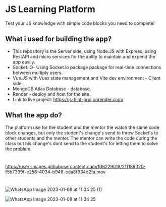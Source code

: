 # JS Learning Platform

Test your JS knowledge with simple code blocks you need to complete!

## What i used for building the app?

- This repository is the Server side, using Node.JS with Express, using RestAPI and micro services for the abilty to maintain and expend the app easily. 
- Socket.IO- Using Socket.io package package for real-time connections between multiply users.
- Vue.JS with Vuex state management and Vite dev environment - Client side
- MongoDB Atlas Database - database.
- Render - deploy and host for the site. 
- Link to live project:  https://js-hint-proj.onrender.com/


## What the app do?

The platform use for the student and the mentor the watch the same code block changes,
but only the student's change's send to throw Socket's to other students and the menter. 
The mentor can write the code during the class but his change's dont send to the student's for letting them to solve the problem. 

#
https://user-images.githubusercontent.com/106229019/211189320-f5b7399f-e258-4034-b946-eda8f934d2fa.mov
#
![WhatsApp Image 2023-01-08 at 11 34 25 (1)](https://user-images.githubusercontent.com/106229019/211189347-b5c83783-1d4b-4bc5-a996-bd29ecf3b442.jpeg)

![WhatsApp Image 2023-01-08 at 11 34 25](https://user-images.githubusercontent.com/106229019/211189349-7875da49-3091-410b-8774-655596d8abca.jpeg)
